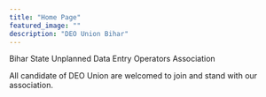 ```yaml
---
title: "Home Page"
featured_image: ""
description: "DEO Union Bihar"
---
```

Bihar State Unplanned Data Entry Operators Association

All candidate of DEO Union are welcomed to join and stand with our association.